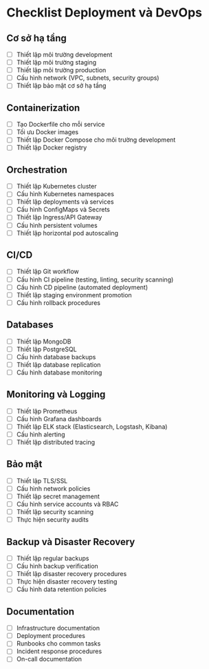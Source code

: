 # Checklist Deployment và DevOps

## Cơ sở hạ tầng
- [ ] Thiết lập môi trường development
- [ ] Thiết lập môi trường staging
- [ ] Thiết lập môi trường production
- [ ] Cấu hình network (VPC, subnets, security groups)
- [ ] Thiết lập bảo mật cơ sở hạ tầng

## Containerization
- [ ] Tạo Dockerfile cho mỗi service
- [ ] Tối ưu Docker images
- [ ] Thiết lập Docker Compose cho môi trường development
- [ ] Thiết lập Docker registry

## Orchestration
- [ ] Thiết lập Kubernetes cluster
- [ ] Cấu hình Kubernetes namespaces
- [ ] Thiết lập deployments và services
- [ ] Cấu hình ConfigMaps và Secrets
- [ ] Thiết lập Ingress/API Gateway
- [ ] Cấu hình persistent volumes
- [ ] Thiết lập horizontal pod autoscaling

## CI/CD
- [ ] Thiết lập Git workflow
- [ ] Cấu hình CI pipeline (testing, linting, security scanning)
- [ ] Cấu hình CD pipeline (automated deployment)
- [ ] Thiết lập staging environment promotion
- [ ] Cấu hình rollback procedures

## Databases
- [ ] Thiết lập MongoDB
- [ ] Thiết lập PostgreSQL
- [ ] Cấu hình database backups
- [ ] Thiết lập database replication
- [ ] Cấu hình database monitoring

## Monitoring và Logging
- [ ] Thiết lập Prometheus
- [ ] Cấu hình Grafana dashboards
- [ ] Thiết lập ELK stack (Elasticsearch, Logstash, Kibana)
- [ ] Cấu hình alerting
- [ ] Thiết lập distributed tracing

## Bảo mật
- [ ] Thiết lập TLS/SSL
- [ ] Cấu hình network policies
- [ ] Thiết lập secret management
- [ ] Cấu hình service accounts và RBAC
- [ ] Thiết lập security scanning
- [ ] Thực hiện security audits

## Backup và Disaster Recovery
- [ ] Thiết lập regular backups
- [ ] Cấu hình backup verification
- [ ] Thiết lập disaster recovery procedures
- [ ] Thực hiện disaster recovery testing
- [ ] Cấu hình data retention policies

## Documentation
- [ ] Infrastructure documentation
- [ ] Deployment procedures
- [ ] Runbooks cho common tasks
- [ ] Incident response procedures
- [ ] On-call documentation